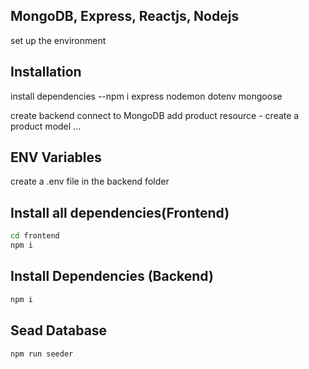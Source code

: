 ## MongoDB, Express, Reactjs, Nodejs

set up the environment 
## Installation 
install dependencies
--npm i express nodemon dotenv mongoose

create backend connect to MongoDB
add product resource - create a product model ...

## ENV Variables
create a .env file in the backend folder 

## Install all dependencies(Frontend)

```bash
cd frontend
npm i
```

## Install Dependencies (Backend)

```bash
npm i
```

## Sead Database

```bash
npm run seeder
```
